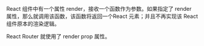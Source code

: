 React 组件中有一个属性 render，接收一个函数作为参数。如果指定了 render 属性，那么就调用该函数，该函数将返回一个React 元素；并且不再实现该 React 组件原本的渲染逻辑。

React Router 就使用了 render prop 属性。
